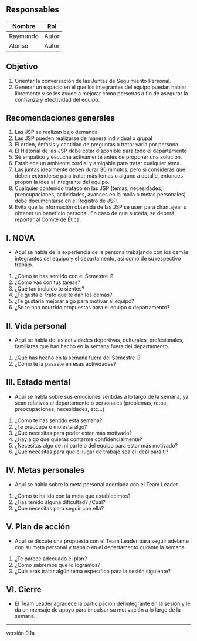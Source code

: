 ## Responsables
Nombre     | Rol
-----------|------------------
Raymundo   | Autor
Alonso     | Autor

## Objetivo
1. Orientar la conversación de las Juntas de Seguimiento Personal. 
2. Generar un espacio en el que los integrantes del equipo puedan hablar libremente y se les ayude a mejorar como personas a fin de asegurar la confianza y efectividad del equipo.

## Recomendaciones generales
1. Las JSP se realizan bajo demanda
2. Las JSP pueden realizarse de manera individual o grupal
3. El orden, énfasis y cantidad de preguntas a tratar varía por persona.
4. El Historial de las JSP debe estar disponible para todo el departamento
5. Sé empático y escucha activamente antes de proponer una solución.
6. Establece un ambiente cordial y amigable para tratar cualquier tema. 
7. Las juntas idealmente deben durar 30 minutos, pero si consideras que deben extenderse para tratar más temas o alguno a detalle, entonces propón la idea al integrante del equipo.
8. Cualquier contenido tratado en las JSP (temas, necesidades, preocupaciones, actividades, avances en la malla o metas personales) debe documentarse en el Registro de JSP.
9. Evita que la información obtenida de las JSP se usen para chantajear u obtener un beneficio personal. En caso de que suceda, se deberá reportar al Comité de Ética.


## I. NOVA
* Aquí se habla de la experiencia de la persona trabajando con los demás integrantes del equipo y el departamento, así como de su respectivo trabajo.
1. ¿Cómo te has sentido con el Semestre I?
2. ¿Cómo vas con tus tareas?
3. ¿Qué tan incluido te sientes?
4. ¿Te gusta el trato que te dan los demás?
5. ¿Te gustaría mejorar algo para motivar al equipo?
6. ¿Se te han ocurrido propuestas para el equipo o departamento?

## II. Vida personal
* Aquí se habla de las actividades deportivas, culturales, profesionales, familiares que han hecho en la semana fuera del departamento.
1. ¿Qué has hecho en la semana fuera del Semestre I?
2. ¿Cómo te la pasaste en esas actividades?

## III. Estado mental
* Aquí se habla sobre sus emociones sentidas a lo largo de la semana, ya sean relativas al departamento o personales (problemas, retos, preocupaciones, necesidades, etc...)
1. ¿Cómo te has sentido esta semana?
2. ¿Te preocupa o molesta algo?
3. ¿Qué necesitas para poder estar más motivado?
4. ¿Hay algo que quieras contarme confidencialmente?
5. ¿Necesitas algo de mi parte o del equipo para estar más motivado?
6. ¿Qué necesitas para que el lugar de trabajo sea el ideal para ti?

## IV. Metas personales
* Aquí se habla sobre la meta personal acordada con el Team Leader.
1. ¿Cómo te ha ido con la meta que establecimos?
2. ¿Has tenido alguna dificultad? ¿Cuál?
3. ¿Qué necesitas para seguir con ella?

## V. Plan de acción
* Aquí se discute una propuesta con el Team Leader para seguir adelante con su meta personal y trabajo en el departamento durante la semana.
1. ¿Te parece adecuado el plan?
2. ¿Cómo sabremos que lo logramos?
3. ¿Quisieras tratar algún tema específico para la sesión siguiente?

## VI. Cierre
* El Team Leader agradece la participación del integrante en la sesión y le da un mensaje de apoyo para impulsar su motivación a lo largo de la semana.

***
versión 0.1a
